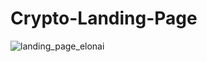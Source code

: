 ﻿# Crypto-Landing-Page
![landing_page_elonai](https://user-images.githubusercontent.com/75716671/232325309-5276eb67-9b90-41ab-bfa4-7527bf6de7ee.png)

